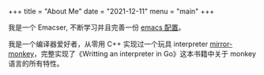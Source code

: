 +++
title = "About Me"
date = "2021-12-11"
menu = "main"
+++

我是一个 Emacser, 不断学习并且完善一份 [emacs 配置](https://github.com/Imymirror/imy-emacs.d)。

我是一个编译器爱好者，从零用 C++ 实现过一个玩具 interpreter [mirror-monkey](https://github.com/Imymirror/mirror-monkey)，完整实现了《Writting an interpreter in Go》这本书籍中关于 monkey 语言的所有特性。

